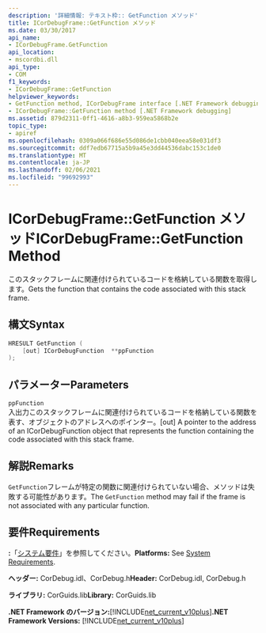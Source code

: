 ```yaml
---
description: '詳細情報: テキスト枠:: GetFunction メソッド'
title: ICorDebugFrame::GetFunction メソッド
ms.date: 03/30/2017
api_name:
- ICorDebugFrame.GetFunction
api_location:
- mscordbi.dll
api_type:
- COM
f1_keywords:
- ICorDebugFrame::GetFunction
helpviewer_keywords:
- GetFunction method, ICorDebugFrame interface [.NET Framework debugging]
- ICorDebugFrame::GetFunction method [.NET Framework debugging]
ms.assetid: 879d2311-0ff1-4616-a8b3-959ea5868b2e
topic_type:
- apiref
ms.openlocfilehash: 0309a066f686e55d086de1cbb040eea58e031df3
ms.sourcegitcommit: ddf7edb67715a5b9a45e3dd44536dabc153c1de0
ms.translationtype: MT
ms.contentlocale: ja-JP
ms.lasthandoff: 02/06/2021
ms.locfileid: "99692993"
---
```

# <a name="icordebugframegetfunction-method"></a><span data-ttu-id="c8437-103">ICorDebugFrame::GetFunction メソッド</span><span class="sxs-lookup"><span data-stu-id="c8437-103">ICorDebugFrame::GetFunction Method</span></span>

<span data-ttu-id="c8437-104">このスタックフレームに関連付けられているコードを格納している関数を取得します。</span><span class="sxs-lookup"><span data-stu-id="c8437-104">Gets the function that contains the code associated with this stack frame.</span></span>  
  
## <a name="syntax"></a><span data-ttu-id="c8437-105">構文</span><span class="sxs-lookup"><span data-stu-id="c8437-105">Syntax</span></span>  
  
```cpp  
HRESULT GetFunction (  
    [out] ICorDebugFunction  **ppFunction  
);  
```  
  
## <a name="parameters"></a><span data-ttu-id="c8437-106">パラメーター</span><span class="sxs-lookup"><span data-stu-id="c8437-106">Parameters</span></span>  

 `ppFunction`  
 <span data-ttu-id="c8437-107">入出力このスタックフレームに関連付けられているコードを格納している関数を表す、オブジェクトのアドレスへのポインター。</span><span class="sxs-lookup"><span data-stu-id="c8437-107">[out] A pointer to the address of an ICorDebugFunction object that represents the function containing the code associated with this stack frame.</span></span>  
  
## <a name="remarks"></a><span data-ttu-id="c8437-108">解説</span><span class="sxs-lookup"><span data-stu-id="c8437-108">Remarks</span></span>  

 <span data-ttu-id="c8437-109">`GetFunction`フレームが特定の関数に関連付けられていない場合、メソッドは失敗する可能性があります。</span><span class="sxs-lookup"><span data-stu-id="c8437-109">The `GetFunction` method may fail if the frame is not associated with any particular function.</span></span>  
  
## <a name="requirements"></a><span data-ttu-id="c8437-110">要件</span><span class="sxs-lookup"><span data-stu-id="c8437-110">Requirements</span></span>  

 <span data-ttu-id="c8437-111">**:**「[システム要件](../../get-started/system-requirements.md)」を参照してください。</span><span class="sxs-lookup"><span data-stu-id="c8437-111">**Platforms:** See [System Requirements](../../get-started/system-requirements.md).</span></span>  
  
 <span data-ttu-id="c8437-112">**ヘッダー:** CorDebug.idl、CorDebug.h</span><span class="sxs-lookup"><span data-stu-id="c8437-112">**Header:** CorDebug.idl, CorDebug.h</span></span>  
  
 <span data-ttu-id="c8437-113">**ライブラリ:** CorGuids.lib</span><span class="sxs-lookup"><span data-stu-id="c8437-113">**Library:** CorGuids.lib</span></span>  
  
 <span data-ttu-id="c8437-114">**.NET Framework のバージョン:**[!INCLUDE[net_current_v10plus](../../../../includes/net-current-v10plus-md.md)]</span><span class="sxs-lookup"><span data-stu-id="c8437-114">**.NET Framework Versions:** [!INCLUDE[net_current_v10plus](../../../../includes/net-current-v10plus-md.md)]</span></span>

